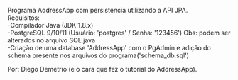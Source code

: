 Programa AddressApp com persistência utilizando a API JPA.\
Requisitos:\
  -Compilador Java (JDK 1.8.x)\
  -PostgreSQL 9/10/11 (Usuário: 'postgres' / Senha: '123456') Obs: podem ser alterados no arquivo SQL.java\
  -Criação de uma database 'AddressApp' com o PgAdmin e adição do schema presente nos arquivos do programa('schema_db.sql')
  
  Por: Diego Demétrio (e o cara que fez o tutorial do AddressApp).
